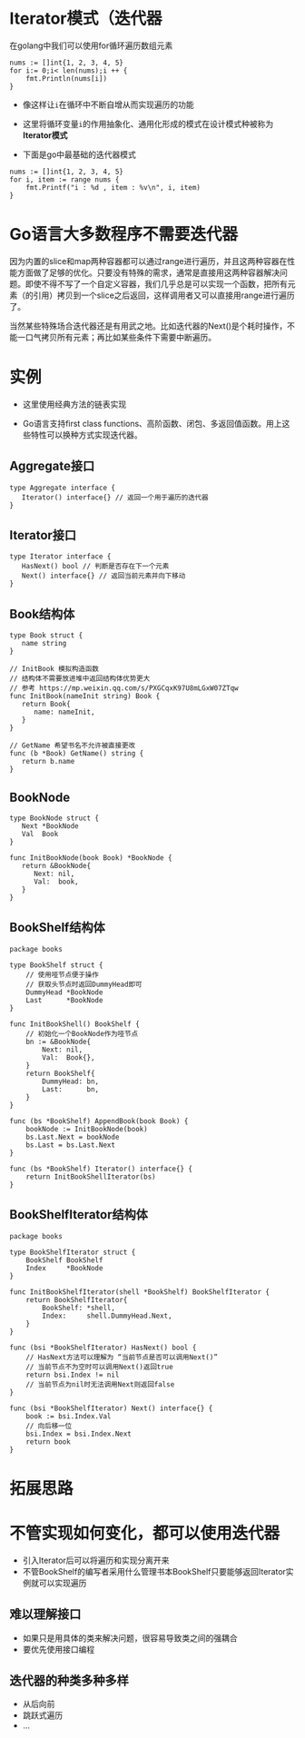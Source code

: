 # Iterator模式（迭代器

在golang中我们可以使用for循环遍历数组元素

~~~ golang
nums := []int{1, 2, 3, 4, 5}
for i:= 0;i< len(nums);i ++ {
    fmt.Println(nums[i])
}
~~~

* 像这样让`i`在循环中不断自增从而实现遍历的功能

* 这里将循环变量`i`的作用抽象化、通用化形成的模式在设计模式种被称为**Iterator模式**
* 下面是go中最基础的迭代器模式

~~~ golang
nums := []int{1, 2, 3, 4, 5}
for i, item := range nums {
    fmt.Printf("i : %d , item : %v\n", i, item)
}
~~~

# Go语言大多数程序不需要迭代器

因为内置的slice和map两种容器都可以通过range进行遍历，并且这两种容器在性能方面做了足够的优化。只要没有特殊的需求，通常是直接用这两种容器解决问题。即使不得不写了一个自定义容器，我们几乎总是可以实现一个函数，把所有元素（的引用）拷贝到一个slice之后返回，这样调用者又可以直接用range进行遍历了。

当然某些特殊场合迭代器还是有用武之地。比如迭代器的Next()是个耗时操作，不能一口气拷贝所有元素；再比如某些条件下需要中断遍历。

# 实例

* 这里使用经典方法的链表实现

* Go语言支持first class functions、高阶函数、闭包、多返回值函数。用上这些特性可以换种方式实现迭代器。



## Aggregate接口

```golang
type Aggregate interface {
   Iterator() interface{} // 返回一个用于遍历的迭代器
}
```

## Iterator接口

```golang
type Iterator interface {
   HasNext() bool // 判断是否存在下一个元素
   Next() interface{} // 返回当前元素并向下移动
}
```

## Book结构体

```golang
type Book struct {
   name string
}

// InitBook 模拟构造函数
// 结构体不需要放进堆中返回结构体优势更大
// 参考 https://mp.weixin.qq.com/s/PXGCqxK97U8mLGxW07ZTqw
func InitBook(nameInit string) Book {
   return Book{
      name: nameInit,
   }
}

// GetName 希望书名不允许被直接更改
func (b *Book) GetName() string {
   return b.name
}
```

## BookNode

```golang
type BookNode struct {
   Next *BookNode
   Val  Book
}

func InitBookNode(book Book) *BookNode {
   return &BookNode{
      Next: nil,
      Val:  book,
   }
}
```

## BookShelf结构体

```golang
package books

type BookShelf struct {
	// 使用哑节点便于操作
	// 获取头节点时返回DummyHead即可
	DummyHead *BookNode
	Last      *BookNode
}

func InitBookShell() BookShelf {
	// 初始化一个BookNode作为哑节点
	bn := &BookNode{
		Next: nil,
		Val:  Book{},
	}
	return BookShelf{
		DummyHead: bn,
		Last:      bn,
	}
}

func (bs *BookShelf) AppendBook(book Book) {
	bookNode := InitBookNode(book)
	bs.Last.Next = bookNode
	bs.Last = bs.Last.Next
}

func (bs *BookShelf) Iterator() interface{} {
	return InitBookShellIterator(bs)
}

```

## BookShelfIterator结构体

```golang
package books

type BookShelfIterator struct {
	BookShelf BookShelf
	Index     *BookNode
}

func InitBookShelfIterator(shell *BookShelf) BookShelfIterator {
	return BookShelfIterator{
		BookShelf: *shell,
		Index:     shell.DummyHead.Next,
	}
}

func (bsi *BookShelfIterator) HasNext() bool {
	// HasNext方法可以理解为 “当前节点是否可以调用Next()”
	// 当前节点不为空时可以调用Next()返回true
	return bsi.Index != nil
	// 当前节点为nil时无法调用Next则返回false
}

func (bsi *BookShelfIterator) Next() interface{} {
	book := bsi.Index.Val
	// 向后移一位
	bsi.Index = bsi.Index.Next
	return book
}

```

# 拓展思路

# 不管实现如何变化，都可以使用迭代器

* 引入Iterator后可以将遍历和实现分离开来
* 不管BookShelf的编写者采用什么管理书本BookShelf只要能够返回Iterator实例就可以实现遍历

## 难以理解接口

* 如果只是用具体的类来解决问题，很容易导致类之间的强耦合
* 要优先使用接口编程

## 迭代器的种类多种多样

* 从后向前
* 跳跃式遍历
* ...

